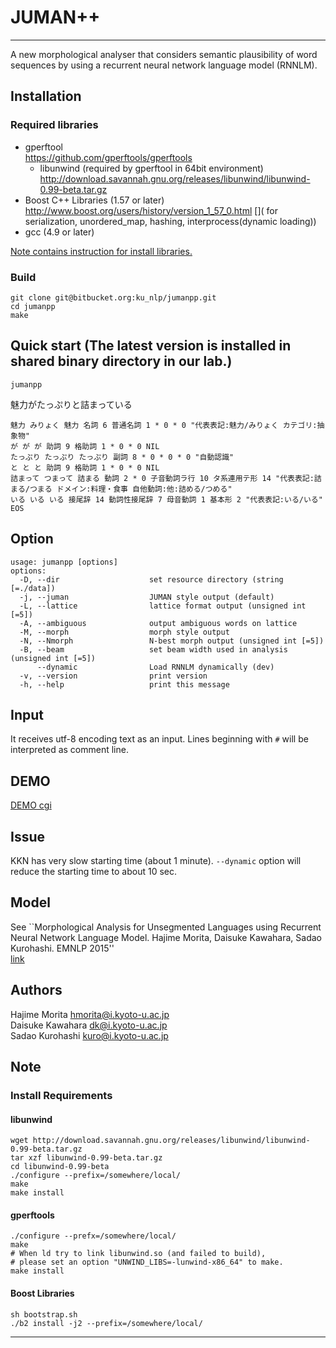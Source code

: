 # JUMAN++
-----
A new morphological analyser that considers semantic plausibility of 
word sequences by using a recurrent neural network language model (RNNLM).

## Installation
### Required libraries
- gperftool  
 https://github.com/gperftools/gperftools
    * libunwind (required by gperftool in 64bit environment)  
    http://download.savannah.gnu.org/releases/libunwind/libunwind-0.99-beta.tar.gz
- Boost C++ Libraries (1.57 or later)  
 http://www.boost.org/users/history/version_1_57_0.html
[]( for serialization, unordered_map, hashing, interprocess(dynamic loading))
- gcc (4.9 or later)

[Note contains instruction for install libraries.](#markdown-header-note)

### Build
```
git clone git@bitbucket.org:ku_nlp/jumanpp.git
cd jumanpp
make
```
## Quick start (The latest version is installed in shared binary directory in our lab.)
```
jumanpp
```
魅力がたっぷりと詰まっている
```
魅力 みりょく 魅力 名詞 6 普通名詞 1 * 0 * 0 "代表表記:魅力/みりょく カテゴリ:抽象物"
が が が 助詞 9 格助詞 1 * 0 * 0 NIL
たっぷり たっぷり たっぷり 副詞 8 * 0 * 0 * 0 "自動認識"
と と と 助詞 9 格助詞 1 * 0 * 0 NIL
詰まって つまって 詰まる 動詞 2 * 0 子音動詞ラ行 10 タ系連用テ形 14 "代表表記:詰まる/つまる ドメイン:料理・食事 自他動詞:他:詰める/つめる"
いる いる いる 接尾辞 14 動詞性接尾辞 7 母音動詞 1 基本形 2 "代表表記:いる/いる"
EOS
```

## Option
```
usage: jumanpp [options] 
options:
  -D, --dir                    set resource directory (string [=./data])
  -j, --juman                  JUMAN style output (default)
  -L, --lattice                lattice format output (unsigned int [=5])
  -A, --ambiguous              output ambiguous words on lattice
  -M, --morph                  morph style output 
  -N, --Nmorph                 N-best morph output (unsigned int [=5])
  -B, --beam                   set beam width used in analysis (unsigned int [=5])
      --dynamic                Load RNNLM dynamically (dev)
  -v, --version                print version
  -h, --help                   print this message
```

## Input
It receives utf-8 encoding text as an input.
Lines beginning with `#` will be interpreted as comment line.

## DEMO
[DEMO cgi](http://lotus.kuee.kyoto-u.ac.jp/~morita/rnnlm.cgi)

## Issue
KKN has very slow starting time (about 1 minute). 
`--dynamic` option will reduce the starting time to about 10 sec.

## Model
See ``Morphological Analysis for Unsegmented Languages using Recurrent Neural Network Language Model. Hajime Morita, Daisuke Kawahara, Sadao Kurohashi. EMNLP 2015''  
[link](http://aclweb.org/anthology/D/D15/D15-1276.pdf)

## Authors
Hajime Morita <hmorita@i.kyoto-u.ac.jp>  
Daisuke Kawahara <dk@i.kyoto-u.ac.jp>  
Sadao Kurohashi <kuro@i.kyoto-u.ac.jp>

## Note 

### Install Requirements
#### libunwind
```
wget http://download.savannah.gnu.org/releases/libunwind/libunwind-0.99-beta.tar.gz
tar xzf libunwind-0.99-beta.tar.gz
cd libunwind-0.99-beta
./configure --prefix=/somewhere/local/
make 
make install
```
#### gperftools
```
./configure --prefx=/somewhere/local/
make
# When ld try to link libunwind.so (and failed to build), 
# please set an option "UNWIND_LIBS=-lunwind-x86_64" to make.
make install
```
#### Boost Libraries 
```
sh bootstrap.sh
./b2 install -j2 --prefix=/somewhere/local/
```
----
